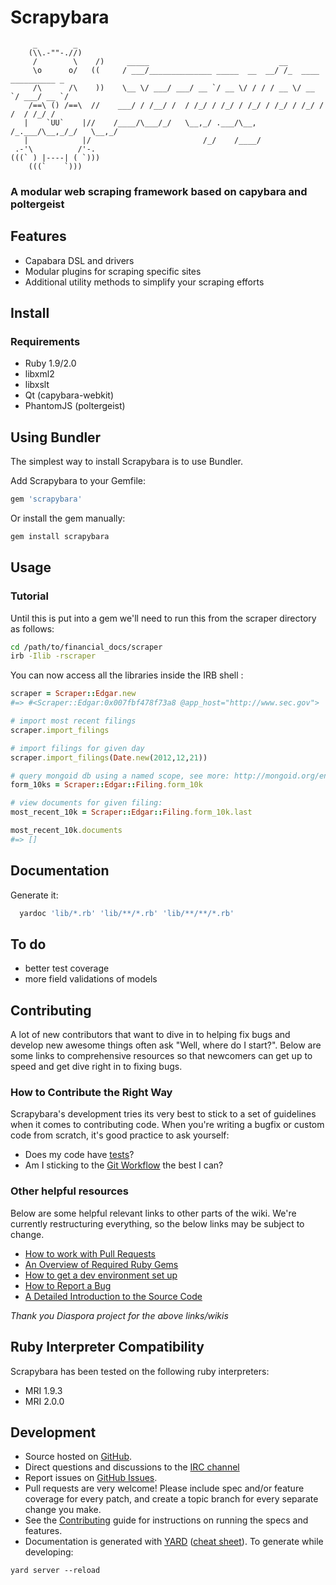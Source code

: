 # Scrapybara
	     _        _
	    (\\.-""-.//)
	     /        \    /)     _____                             __                    
	     \o      o/   ((     / ___/______________ _____  __  __/ /_  ____ __________ _
	     /\      /\    ))    \__ \/ ___/ ___/ __ `/ __ \/ / / / __ \/ __ `/ ___/ __ `/
	    /==\ () /==\  //    ___/ / /__/ /  / /_/ / /_/ / /_/ / /_/ / /_/ / /  / /_/ / 
	   |    `UU`    |//    /____/\___/_/   \__,_/ .___/\__, /_.___/\__,_/_/   \__,_/  
	   |            |/                         /_/    /____/
	 .-'\          /'-.
	(((` ) |----| ( `)))
	    (((`    `)))

### A modular web scraping framework based on capybara and poltergeist

## Features

* Capabara DSL and drivers
* Modular plugins for scraping specific sites
* Additional utility methods to simplify your scraping efforts

## Install

### Requirements

* Ruby 1.9/2.0
* libxml2
* libxslt
* Qt (capybara-webkit)
* PhantomJS (poltergeist)

## Using Bundler

The simplest way to install Scrapybara is to use Bundler.

Add Scrapybara to your Gemfile:

```ruby
gem 'scrapybara'
```

Or install the gem manually:

```sh
gem install scrapybara
```

## Usage

### Tutorial

Until this is put into a gem we'll need to run this from the scraper directory as follows:

```sh
cd /path/to/financial_docs/scraper
irb -Ilib -rscraper
```

You can now access all the libraries inside the IRB shell :

```ruby
scraper = Scraper::Edgar.new
#=> #<Scraper::Edgar:0x007fbf478f73a8 @app_host="http://www.sec.gov">

# import most recent filings
scraper.import_filings

# import filings for given day
scraper.import_filings(Date.new(2012,12,21))

# query mongoid db using a named scope, see more: http://mongoid.org/en/mongoid/docs/querying.html
form_10ks = Scraper::Edgar::Filing.form_10k

# view documents for given filing:
most_recent_10k = Scraper::Edgar::Filing.form_10k.last

most_recent_10k.documents
#=> []
```

## Documentation

Generate it: 

```sh
  yardoc 'lib/*.rb' 'lib/**/*.rb' 'lib/**/**/*.rb'
```

## To do

* better test coverage
* more field validations of models

## Contributing

A lot of new contributors that want to dive in to helping fix bugs and develop new awesome things often ask "Well, where do I start?". Below are some links to comprehensive resources so that newcomers can get up to speed and get dive right in to fixing bugs.

### How to Contribute the Right Way

Scrapybara's development tries its very best to stick to a set of guidelines when it comes to contributing code. When you're writing a bugfix or custom code from scratch, it's good practice to ask yourself:

* Does my code have [tests](https://github.com/diaspora/diaspora/wiki/Testing-workflow)?
* Am I sticking to the [Git Workflow](https://github.com/diaspora/diaspora/wiki/Git-Workflow) the best I can?

### Other helpful resources

Below are some helpful relevant links to other parts of the wiki. We're currently restructuring everything, so the below links may be subject to change.

* [How to work with Pull Requests](https://github.com/diaspora/diaspora/wiki/Merging-Pull-Requests)
* [An Overview of Required Ruby Gems](https://github.com/diaspora/diaspora/wiki/Overview-of-required-gems)
* [How to get a dev environment set up](https://github.com/diaspora/diaspora/wiki/Installing-and-Running-Diaspora)
* [How to Report a Bug](https://github.com/diaspora/diaspora/wiki/Report-a-bug)
* [A Detailed Introduction to the Source Code](https://github.com/diaspora/diaspora/wiki/An-Introduction-to-the-Diaspora-Source)

*Thank you Diaspora project for the above links/wikis*

## Ruby Interpreter Compatibility

Scrapybara has been tested on the following ruby interpreters:

* MRI 1.9.3
* MRI 2.0.0

## Development

* Source hosted on [GitHub](https://github.com/jgrevich/scrapybara).
* Direct questions and discussions to the [IRC channel](irc://irc.freenode.net/scrapybara)
* Report issues on [GitHub Issues](https://github.com/jgrevich/scrapybara/issues).
* Pull requests are very welcome! Please include spec and/or feature coverage for every patch,
  and create a topic branch for every separate change you make.
* See the [Contributing](https://github.com/jgrevich/scrapybara/blob/master/README.md#Contributing)
  guide for instructions on running the specs and features.
* Documentation is generated with [YARD](http://yardoc.org/) ([cheat sheet](http://cheat.errtheblog.com/s/yard/)).
  To generate while developing:

```
yard server --reload
```
